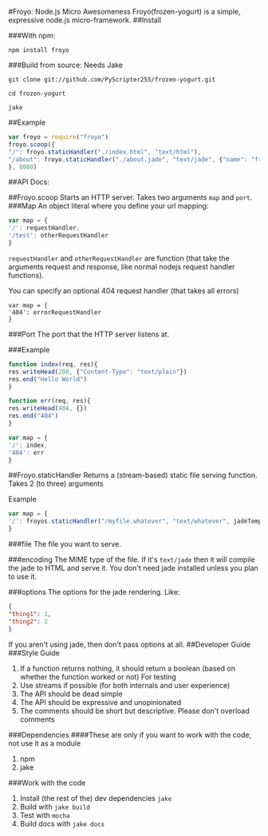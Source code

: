 #Froyo: Node.js Micro Awesomeness
Froyo(frozen-yogurt) is a simple, expressive node.js micro-framework.
##Install

###With npm:
```
npm install froyo
```

###Build from source:
Needs Jake

```
git clone git://github.com/PyScripter255/frozen-yogurt.git

cd frozen-yogurt

jake
```
##Example
```javascript
var froyo = require("froyo")
froyo.scoop({
"/": froyo.staticHandler("./index.html", "text/html"),
"/about": froyo.staticHandler("./about.jade", "text/jade", {"name": "froyo"})
}, 8080)
```

##API Docs:

##Froyo.scoop
Starts an HTTP server. Takes two arguments ```map``` and ```port```.
###Map 
An object literal where you define your url mapping:

```javascript
var map = {
'/': requestHandler,
'/test': otherRequestHandler
}
```

```requestHandler``` and ```otherRequestHandler``` are function (that take the arguments request and response, like normal nodejs request handler functions).

You can specify an optional 404 request handler (that takes all errors)
```
var map = {
'404': errorRequestHandler
}
```

###Port
The port that the HTTP server listens at.

###Example

```javascript
function index(req, res){
res.writeHead(200, {"Content-Type": "text/plain"})
res.end("Hello World")
}

function err(req, res){
res.writeHead(404, {})
res.end("404")
}

var map = {
'/': index,
'404': err
}
```

##Froyo.staticHandler
Returns a (stream-based) static file serving function. Takes 2 (to three) arguments

Example
```javascript
var map = {
'/': froyos.staticHandler("/myfile.whatever", "text/whatever", jadeTemplateVars)
}
```
###file
The file you want to serve.

###encoding
The MIME type of the file. If it's ```text/jade``` then it will compile the jade to HTML and serve it. You don't need jade installed unless you plan to use it.

###options
The options for the jade rendering. Like:

```json
{
"thing1": 1,
"thing2": 2
}
```
If you aren't using jade, then don't pass options at all.
##Developer Guide
###Style Guide
1. If a function returns nothing, it should return a boolean (based on whether the function worked or not) For testing
2. Use streams if possible (for both internals and user experience)
3. The API should be dead simple
4. The API should be expressive and unopinionated
5. The comments should be short but descriptive. Please don't overload comments

###Dependencies
####These are only if you want to work with the code, not use it as a module
1. npm
2. jake

###Work with the code

1. Install (the rest of the) dev dependencies ```jake```
2. Build with ```jake build```
3. Test with ```mocha```
4. Build docs with ```jake docs```

